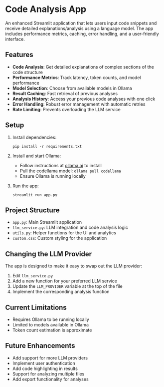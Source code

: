 # Code Analysis App

An enhanced Streamlit application that lets users input code snippets and receive detailed explanations/analysis using a language model. The app includes performance metrics, caching, error handling, and a user-friendly interface.

## Features

- **Code Analysis**: Get detailed explanations of complex sections of the code structure
- **Performance Metrics**: Track latency, token counts, and model performance
- **Model Selection**: Choose from available models in Ollama
- **Result Caching**: Fast retrieval of previous analyses
- **Analysis History**: Access your previous code analyses with one click
- **Error Handling**: Robust error management with automatic retries
- **Rate Limiting**: Prevents overloading the LLM service


## Setup

1. Install dependencies:
   ```
   pip install -r requirements.txt
   ```

2. Install and start Ollama:
   - Follow instructions at [ollama.ai](https://ollama.ai) to install
   - Pull the codellama model: `ollama pull codellama`
   - Ensure Ollama is running locally

3. Run the app:
   ```
   streamlit run app.py
   ```

## Project Structure

- `app.py`: Main Streamlit application
- `llm_service.py`: LLM integration and code analysis logic
- `utils.py`: Helper functions for the UI and analytics
- `custom.css`: Custom styling for the application

## Changing the LLM Provider

The app is designed to make it easy to swap out the LLM provider:

1. Edit `llm_service.py`
2. Add a new function for your preferred LLM service
3. Update the `LLM_PROVIDER` variable at the top of the file
4. Implement the corresponding analysis function

## Current Limitations

- Requires Ollama to be running locally
- Limited to models available in Ollama
- Token count estimation is approximate

## Future Enhancements

- Add support for more LLM providers
- Implement user authentication
- Add code highlighting in results
- Support for analyzing multiple files
- Add export functionality for analyses

